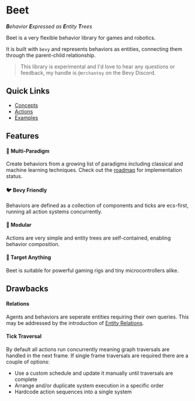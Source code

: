 # Beet

***B**ehavior **E**xpressed as **E**ntity **T**rees*

Beet is a very flexible behavior library for games and robotics.

It is built with `bevy` and represents behaviors as entities, connecting them through the parent-child relationship.

> This library is experimental and I'd love to hear any questions or feedback, my handle is `@mrchantey` on the Bevy Discord.

## Quick Links

- [Concepts](/intro/concepts.md)
- [Actions](/intro/actions.md)
- [Examples](/examples/index.md)

## Features

#### 🌈 Multi-Paradigm

Create behaviors from a growing list of paradigms including classical and machine learning techniques. Check out the [roadmap](/misc/roadmap.md) for implementation status.

#### 🐦 Bevy Friendly

Behaviors are defined as a collection of components and ticks are ecs-first, running all action systems concurrently.

#### 🌳 Modular

Actions are very simple and entity trees are self-contained, enabling behavior composition.

#### 🎯 Target Anything

Beet is suitable for powerful gaming rigs and tiny microcontrollers alike.

<!-- #### 🌐 Zero-config replication

Work can be distributed across environments through world replication. An agent may run some actions in a constrained environment and others in a remote server. -->

## Drawbacks

#### Relations

Agents and behaviors are seperate entities requiring their own queries. This may be addressed by the introduction of [Entity Relations](https://github.com/bevyengine/bevy/issues/3742).

#### Tick Traversal

By default all actions run concurrently meaning graph traversals are handled in the next frame. If single frame traversals are required there are a couple of options:
- Use a custom schedule and update it manually until traversals are complete
- Arrange and/or duplicate system execution in a specific order
- Hardcode action sequences into a single system